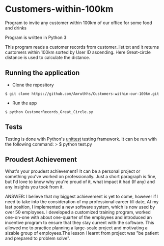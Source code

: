 # Customers-within-100km
Program to invite any customer within 100km of our office for some food and drinks

Program is written in Python 3

This program reads a customer records from customer_list.txt and it returns customers within 100km sorted by User ID ascending.
Here Great-circle distance is used to calculate the distance.

## Running the application 

* Clone the repository
>
    $ git clone https://github.com/Amruthhs/Customers-within-our-100km.git

* Run the app
>
    $ python CustomerRecords_Great_Circle.py

## Tests
Testing is done with Python's [unittest](https://docs.python.org/3/library/unittest.html#module-unittest) testing framework. It can be run with the following command: >     $ python test.py

## Proudest Achievement
What's your proudest achievement? It can be a personal project or something you've worked on professionally. Just a short paragraph is fine, but I'd love to know why you're proud of it, what impact it had (If any) and any insights you took from it.

ANSWER: I believe that my biggest achievement is yet to come, however if I need to take into the consideration of my professional career till date, 
At my last position, I implemented a new software system, which is now used by over 50 employees. I developed a customized training program, worked one-on-one with about one-quarter of the employees and introduced an incentive program to ensure that they stay current with the software. This allowed me to practice planning a large-scale project and motivating a sizable group of employees.The lesson I learnt from project was "be patient and prepared to problem solve".
